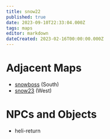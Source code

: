 ```yaml
---
title: snow22
published: true
date: 2023-09-10T22:33:04.000Z
tags: maps
editor: markdown
dateCreated: 2023-02-16T00:00:00.000Z
---
```



# Adjacent Maps
 * [snowboss](/maps/snowboss) (South)
 * [snow23](/maps/snow23) (West)

# NPCs and Objects
 * heli-return
